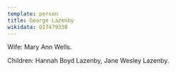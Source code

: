 ```yaml
---
template: person
title: George Lazenby
wikidata: Q17479330
---
```


Wife: Mary Ann Wells.

Children: Hannah Boyd Lazenby, Jane Wesley Lazenby.
